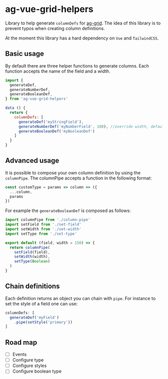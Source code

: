 # ag-vue-grid-helpers
Library to help generate `columnDefs` for [ag-grid](https://www.ag-grid.com/). The idea of this library is to prevent typos when creating column definitions. 

At the moment this library has a hard dependency on `Vue` and `TailwindCSS`.

## Basic usage
By default there are three helper functions to generate columns. Each function accepts the name of the field and a width.
```js
import {
  generateDef,
  generateNumberDef,
  generateBooleanDef,
} from 'ag-vue-grid-helpers'

data () {
  return {
    columnDefs: [
      generateDef('myStringField'),
      generateNumberDef('myNumberField', 100), //override width, default = 150
      generateBooleanDef('myBooleanDef')
    ]
  }
}
```
## Advanced usage
It is possible to compose your own column definition by using the `columnPipe`. The columnPipe accepts a function in the following format: 

```js
const customType = params => column => ({
  ...column,
  params
})
```

For example the `generateBooleanDef` is composed as follows: 
```js
import columnPipe from './column-pipe'
import setField from './set-field'
import setWidth from './set-width'
import setType from './set-type'

export default (field, width = 150) => {
  return columnPipe(
    setField(field),
    setWidth(width),
    setType(Boolean)
  )
}
```

## Chain definitions

Each definition returns an object you can chain with `pipe`. For instance to set the style of a field one can use:
```js
columnDefs: [
  generateDef('myField')
    .pipe(setStyle('primary'))
]
```

## Road map
* [ ]  Events
* [ ]  Configure type
* [ ]  Configure styles
* [ ]  Configure boolean type